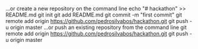 …or create a new repository on the command line
echo "# hackathon" >> README.md
git init
git add README.md
git commit -m "first commit"
git remote add origin https://github.com/pedrosilvabos/hackathon.git
git push -u origin master
…or push an existing repository from the command line
git remote add origin https://github.com/pedrosilvabos/hackathon.git
git push -u origin master
